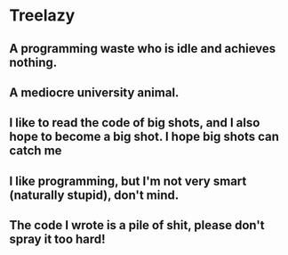 # Treelazy
## A programming waste who is idle and achieves nothing.
## A mediocre university animal.
## I like to read the code of big shots, and I also hope to become a big shot. I hope big shots can catch me
## I like programming, but I'm not very smart (naturally stupid), don't mind.
## The code I wrote is a pile of shit, please don't spray it too hard!
